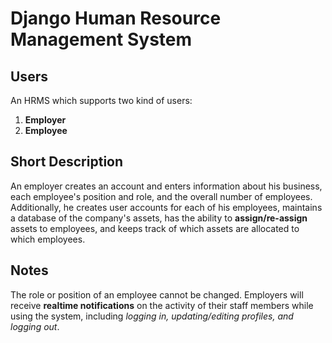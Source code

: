 # Django Human Resource Management System

## Users
An HRMS which supports two kind of users:

1. **Employer**
2. **Employee**

## Short Description 
An employer creates an account and enters information about his business, each employee's position and role, and the overall number of employees. Additionally, he creates user accounts for each of his employees, maintains a database of the company's assets, has the ability to **assign/re-assign** assets to employees, and keeps track of which assets are allocated to which employees.

## Notes
The role or position of an employee cannot be changed.
Employers will receive **realtime notifications** on the activity of their staff members while using the system, including *logging in, updating/editing profiles, and logging out*.

